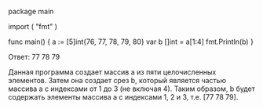 package main
 
import (
    "fmt"
)
 
func main() {
    a := [5]int{76, 77, 78, 79, 80}
    var b []int = a[1:4]
    fmt.Println(b)
}

Ответ: 77 78 79

Данная программа создает массив a из пяти целочисленных элементов. Затем она создает срез b, который является частью массива a с индексами от 1 до 3 (не включая 4). Таким образом, b будет содержать элементы массива a с индексами 1, 2 и 3, т.е. [77 78 79].